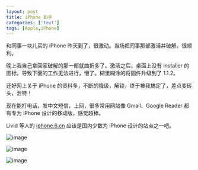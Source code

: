 ```yaml
---
layout: post
title: iPhone 到手
categories: ['text']
tags: [Apple,iPhone]
---
```


和同事一块儿买的 iPhone 昨天到了，很激动。当场把同事那部激活并破解，很顺利。

晚上我自己拿回家破解的那一部就曲折多了。激活之后，桌面上没有 installer 的 图标，导致下面的工作无法进行，懵了。糊里糊涂的将固件升级到了 1.1.2。

还好网上关于 iPhone 的资料多，不断的降级，解锁，终于被我搞定了，差点变砖头，泄特！

现在能打电话，发中文短信，上网，很多常用网站像 Gmail、Google Reader 都有专为 iPhone 设计的移动版，感觉超棒。

Livid 等人的 [iphone.6.cn](http://iphone.6.cn) 应该是国内少数为 iPhone 设计的站点之一吧。

![image](http://fangming.li/wimgs/blog/iphone_box.jpg)

![image](http://fangming.li/wimgs/blog/iphone_unlock.jpg)

![image](http://fangming.li/wimgs/blog/iphone.jpg)





